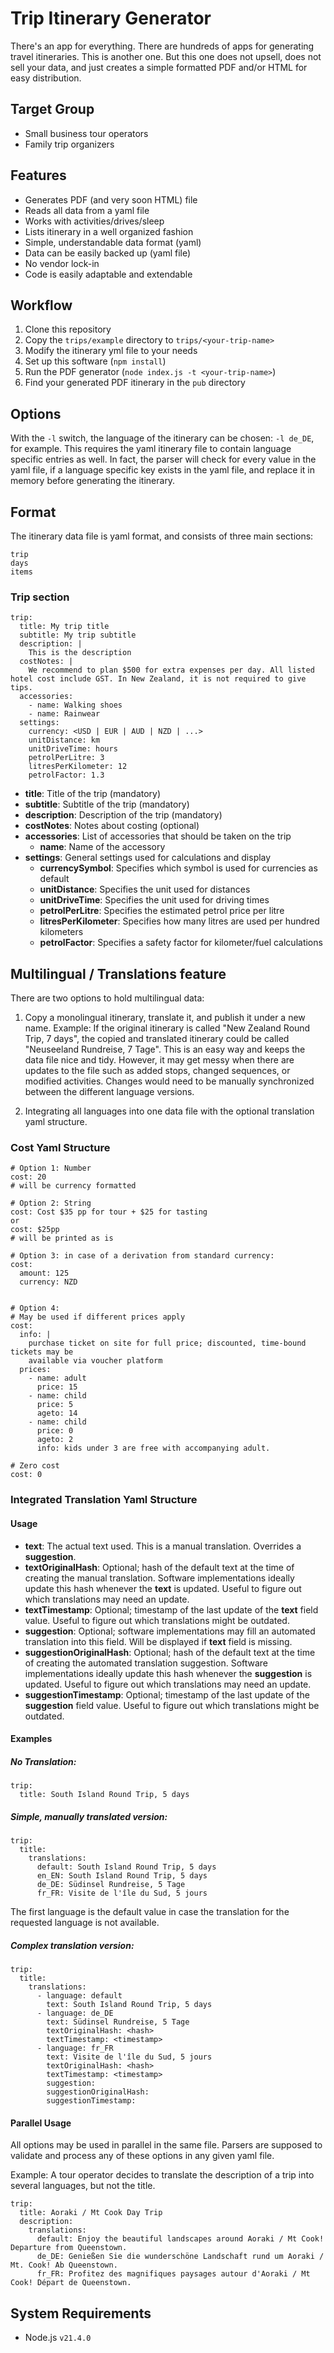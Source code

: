 # Trip Itinerary Generator

There's an app for everything. There are hundreds of apps for generating travel itineraries. This is another one. But this one does not upsell, does not sell your data, and just creates 
a simple formatted PDF and/or HTML for easy distribution.

## Target Group

* Small business tour operators
* Family trip organizers

## Features

* Generates PDF (and very soon HTML) file
* Reads all data from a yaml file
* Works with activities/drives/sleep
* Lists itinerary in a well organized fashion
* Simple, understandable data format (yaml)
* Data can be easily backed up (yaml file)
* No vendor lock-in
* Code is easily adaptable and extendable

## Workflow

1. Clone this repository
1. Copy the `trips/example` directory to `trips/<your-trip-name>`
1. Modify the itinerary yml file to your needs
1. Set up this software (`npm install`)
1. Run the PDF generator (`node index.js -t <your-trip-name>`)
1. Find your generated PDF itinerary in the `pub` directory

## Options

With the `-l` switch, the language of the itinerary can be chosen: `-l de_DE`, for example. This requires the yaml itinerary file to contain language specific entries 
as well. In fact, the parser will check for every value in the yaml file, if a language specific key exists in the yaml file, and replace it in memory before 
generating the itinerary.

## Format

The itinerary data file is yaml format, and consists of three main sections:

```
trip
days
items
```

### Trip section

```
trip:
  title: My trip title
  subtitle: My trip subtitle
  description: |
    This is the description
  costNotes: |
    We recommend to plan $500 for extra expenses per day. All listed hotel cost include GST. In New Zealand, it is not required to give tips.
  accessories:
    - name: Walking shoes
    - name: Rainwear
  settings:
    currency: <USD | EUR | AUD | NZD | ...>
    unitDistance: km
    unitDriveTime: hours
    petrolPerLitre: 3
    litresPerKilometer: 12
    petrolFactor: 1.3
```

* **title**: Title of the trip (mandatory)
* **subtitle**: Subtitle of the trip (mandatory)
* **description**: Description of the trip (mandatory)
* **costNotes**: Notes about costing (optional)
* **accessories**: List of accessories that should be taken on the trip
  * **name**: Name of the accessory
* **settings**: General settings used for calculations and display
  * **currencySymbol**: Specifies which symbol is used for currencies as default
  * **unitDistance**: Specifies the unit used for distances
  * **unitDriveTime**: Specifies the unit used for driving times
  * **petrolPerLitre**: Specifies the estimated petrol price per litre
  * **litresPerKilometer**: Specifies how many litres are used per hundred kilometers
  * **petrolFactor**: Specifies a safety factor for kilometer/fuel calculations

## Multilingual / Translations feature

There are two options to hold multilingual data:

1. Copy a monolingual itinerary, translate it, and publish it under a new name. Example: If the original itinerary is called "New Zealand Round Trip, 7 days", the copied and translated itinerary could be called "Neuseeland Rundreise, 7 Tage".
This is an easy way and keeps the data file nice and tidy. However, it may get messy when there are updates to the file such as added stops, changed sequences, or modified 
activities. Changes would need to be manually synchronized between the different language versions.

2. Integrating all languages into one data file with the optional translation yaml structure.

### Cost Yaml Structure

```
# Option 1: Number
cost: 20
# will be currency formatted 

# Option 2: String
cost: Cost $35 pp for tour + $25 for tasting
or
cost: $25pp
# will be printed as is

# Option 3: in case of a derivation from standard currency:
cost: 
  amount: 125
  currency: NZD


# Option 4:
# May be used if different prices apply
cost:
  info: |
    purchase ticket on site for full price; discounted, time-bound tickets may be 
    available via voucher platform
  prices: 
    - name: adult
      price: 15
    - name: child
      price: 5
      ageto: 14
    - name: child
      price: 0
      ageto: 2
      info: kids under 3 are free with accompanying adult.

# Zero cost
cost: 0

```

### Integrated Translation Yaml Structure
#### Usage


* **text**: The actual text used. This is a manual translation. Overrides a **suggestion**.
* **textOriginalHash**: Optional; hash of the default text at the time of creating the manual translation. Software implementations ideally update this hash whenever the **text** is updated. Useful to figure out which translations may need an update.
* **textTimestamp**: Optional; timestamp of the last update of the **text** field value. Useful to figure out which translations might be outdated.
* **suggestion**: Optional; software implementations may fill an automated translation into this field. Will be displayed if **text** field is missing.
* **suggestionOriginalHash**: Optional; hash of the default text at the time of creating the automated translation suggestion. Software implementations ideally update this hash whenever the **suggestion** is updated. Useful to figure out which translations may need an update.
* **suggestionTimestamp**: Optional; timestamp of the last update of the **suggestion** field value. Useful to figure out which translations might be outdated.

#### Examples
##### No Translation:
```
trip:
  title: South Island Round Trip, 5 days
```

##### Simple, manually translated version:
```
trip:
  title:
    translations:
      default: South Island Round Trip, 5 days
      en_EN: South Island Round Trip, 5 days
      de_DE: Südinsel Rundreise, 5 Tage
      fr_FR: Visite de l'île du Sud, 5 jours
```
The first language is the default value in case the translation for the requested language is not available.

##### Complex translation version:
```
trip:
  title:
    translations:
      - language: default
        text: South Island Round Trip, 5 days
      - language: de_DE
        text: Südinsel Rundreise, 5 Tage
        textOriginalHash: <hash>
        textTimestamp: <timestamp>
      - language: fr_FR
        text: Visite de l'île du Sud, 5 jours
        textOriginalHash: <hash>
        textTimestamp: <timestamp>
        suggestion: 
        suggestionOriginalHash:
        suggestionTimestamp: 
```
#### Parallel Usage

All options may be used in parallel in the same file. Parsers are supposed to validate and process any of these options in any given yaml file. 

Example: A tour operator decides to translate the description of a trip into several languages, but not the title.

```
trip:
  title: Aoraki / Mt Cook Day Trip
  description:
    translations:
      default: Enjoy the beautiful landscapes around Aoraki / Mt Cook! Departure from Queenstown.
      de_DE: Genießen Sie die wunderschöne Landschaft rund um Aoraki / Mt. Cook! Ab Queenstown.
      fr_FR: Profitez des magnifiques paysages autour d'Aoraki / Mt Cook! Départ de Queenstown.
```

## System Requirements

* Node.js `v21.4.0`
